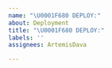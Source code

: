 ```yaml
---
name: "\U0001F680 DEPLOY:"
about: Deployment
title: "\U0001F680 DEPLOY:"
labels: ''
assignees: ArtemisDava

---
```



